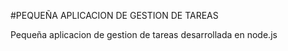 #PEQUEÑA APLICACION DE GESTION DE TAREAS 

Pequeña aplicacion de gestion de tareas desarrollada en node.js 
